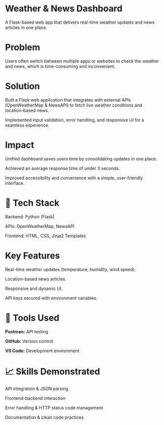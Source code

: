 # Weather & News Dashboard

A Flask-based web app that delivers real-time weather updates and news articles in one place.


# Problem

Users often switch between multiple apps or websites to check the  weather and news, which is time-consuming and inconvenient.


# Solution

Built a Flask web application that integrates with external APIs (OpenWeatherMap & NewsAPI) to fetch live weather conditions and location-based news. 


Implemented input validation, error handling, and responsive UI for a seamless experience.


# Impact

Unified dashboard saves users time by consolidating updates in one place.


Achieved an average response time of under 3 seconds.


Improved accessibility and convenience with a simple, user-friendly interface.


# 🔧 Tech Stack


Backend: Python (Flask)


APIs: OpenWeatherMap, NewsAPI


Frontend: HTML, CSS, Jinja2 Templates



# Key Features


Real-time weather updates (temperature, humidity, wind speed).


Location-based news articles.


Responsive and dynamic UI.


API keys secured with environment variables.


# 🔧 Tools Used


**Postman:**  API testing


**GitHub:** Version control


**VS Code:** Development environment



# 📈 Skills Demonstrated


API integration & JSON parsing


Frontend-backend interaction


Error handling & HTTP status code management


Documentation & clean code practices
